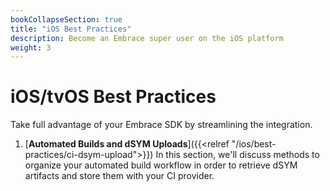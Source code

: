 ```yaml
---
bookCollapseSection: true
title: "iOS Best Practices"
description: Become an Embrace super user on the iOS platform
weight: 3
---
```


# iOS/tvOS Best Practices

Take full advantage of your Embrace SDK by streamlining the integration.

1. [**Automated Builds and dSYM Uploads**]({{<relref "/ios/best-practices/ci-dsym-upload">}}) In this section, we'll discuss methods to organize your automated build workflow in order to retrieve dSYM artifacts and store them with your CI provider.


